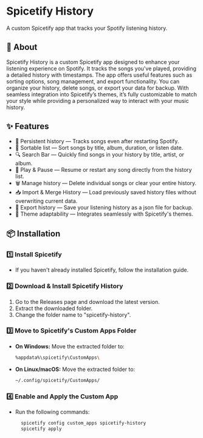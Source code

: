 # Spicetify History
A custom Spicetify app that tracks your Spotify listening history.

## 📖 About
Spicetify History is a custom Spicetify app designed to enhance your listening experience on Spotify. It tracks the songs you've played, providing a detailed history with timestamps. The app offers useful features such as sorting options, song management, and export functionality. You can organize your history, delete songs, or export your data for backup. With seamless integration into Spicetify’s themes, it’s fully customizable to match your style while providing a personalized way to interact with your music history.

## ✨ Features
- 📌 Persistent history — Tracks songs even after restarting Spotify.
- 🔄 Sortable list — Sort songs by title, album, duration, or listen date.
- 🔍 Search Bar — Quickly find songs in your history by title, artist, or album.
- 🎵 Play & Pause — Resume or restart any song directly from the history list.
- 🗑 Manage history — Delete individual songs or clear your entire history.
- 📥 Import & Merge History — Load previously saved history files without overwriting current data.
- 💾 Export history — Save your listening history as a json file for backup.
- 🎨 Theme adaptability — Integrates seamlessly with Spicetify's themes.

## 📦 Installation
### 1️⃣ Install Spicetify
- If you haven't already installed Spicetify, follow the installation guide.
### 2️⃣ Download & Install Spicetify History
1. Go to the Releases page and download the latest version.
2. Extract the downloaded folder.
3. Change the folder name to "spicetify-history".
### 3️⃣ Move to Spicetify's Custom Apps Folder
- **On Windows:** Move the extracted folder to:  
  ```sh
  %appdata%\spicetify\CustomApps\
- **On Linux/macOS:** Move the extracted folder to:
  ```sh
  ~/.config/spicetify/CustomApps/
### 4️⃣ Enable and Apply the Custom App
- Run the following commands:
  ```sh
    spicetify config custom_apps spicetify-history
    spicetify apply
  ```

